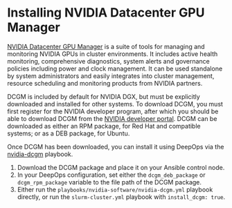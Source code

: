 Installing NVIDIA Datacenter GPU Manager
========================================

[NVIDIA Datacenter GPU Manager](https://developer.nvidia.com/dcgm) is a suite of tools for managing and monitoring NVIDIA GPUs in cluster environments.
It includes active health monitoring, comprehensive diagnostics, system alerts and governance policies including power and clock management.
It can be used standalone by system administrators and easily integrates into cluster management, resource scheduling and monitoring products from NVIDIA partners.

DCGM is included by default for NVIDIA DGX, but must be explicitly downloaded and installed for other systems.
To download DCGM, you must first register for the NVIDIA developer program,
after which you should be able to download DCGM from the [NVIDIA developer portal](https://developer.nvidia.com/dcgm).
DCGM can be downloaded as either an RPM package, for Red Hat and compatible systems; or as a DEB package, for Ubuntu.

Once DCGM has been downloaded, you can install it using DeepOps via the [nvidia-dcgm](../../playbooks/nvidia-software/nvidia-dcgm.yml) playbook.

1. Download the DCGM package and place it on your Ansible control node.
1. In your DeepOps configuration, set either the `dcgm_deb_package` or `dcgm_rpm_package` variable to the file path of the DCGM package.
1. Either run the `playbooks/nvidia-software/nvidia-dcgm.yml` playbook directly, or run the `slurm-cluster.yml` playbook with `install_dcgm: true`.
